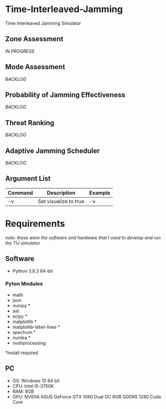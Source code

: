# Time-Interleaved-Jamming
Time Interleaved Jamming Simulator

## Zone Assessment
*IN PROGRESS*

## Mode Assessment
*BACKLOG*

## Probability of Jamming Effectiveness
*BACKLOG*

## Threat Ranking
*BACKLOG*

## Adaptive Jamming Scheduler
*BACKLOG*

## Argument List

| Command | Description                                      | Example        |
| ------- | ------------------------------------------------ | -------------- |
| -v      | Set visualize to true                            | -v             |


# Requirements
*note: these were the software and hardware that I used to develop and run the TIJ simulator*
## Software
- Python 3.8.3 64-bit
### Pyton Modules
- math
- json
- numpy *
- ast 
- scipy *
- matplotlib *
- matplotlib-label-lines *
- spectrum *
- numba *
- multiprocessing

*install required

## PC
- OS: Windows 10 64 bit
- CPU: Intel I5-3750K
- RAM: 8GB
- GPU: NVIDIA ASUS GeForce GTX 1060 Dual OC 6GB GDDR5 1280 Cuda Core

